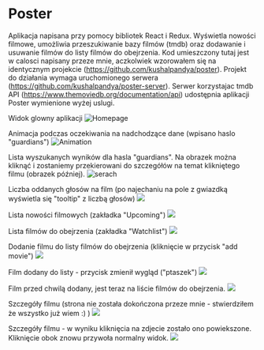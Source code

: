 Poster
==============

Aplikacja napisana przy pomocy bibliotek React i Redux. Wyświetla nowości filmowe, umożliwia przeszukiwanie bazy filmów (tmdb) oraz dodawanie i usuwanie filmów do listy filmów do obejrzenia. Kod umieszczony tutaj jest w calosci napisany przeze mnie, aczkolwiek wzorowałem się na identycznym projekcie (https://github.com/kushalpandya/poster). Projekt do działania wymaga uruchomionego serwera (https://github.com/kushalpandya/poster-server). Serwer korzystajac tmdb API (https://www.themoviedb.org/documentation/api) udostępnia aplikacji Poster wymienione wyżej uslugi.


Widok glowny aplikacji
![Homepage](http://i.imgur.com/LxkHPLY.png "homepage")

Animacja podczas oczekiwania na nadchodzące dane (wpisano haslo "guardians")
![Animation](http://i.imgur.com/lMzeUwg.png)

Lista wyszukanych wyników dla hasla "guardians". Na obrazek można kliknąć i zostaniemy przekierowani do szczegółów na temat klikniętego filmu (obrazek później).
![serach](http://i.imgur.com/Jk8kB8M.png)

Liczba oddanych głosów na film (po najechaniu na pole z gwiazdką wyświetla się "tooltip" z liczbą głosów)
![](http://i.imgur.com/ql4T0e5.png)

Lista nowości filmowych (zakładka "Upcoming")
![](http://i.imgur.com/Y19tp09.png)

Lista filmów do obejrzenia (zakładka "Watchlist")
![](http://i.imgur.com/M7mr7mC.png)

Dodanie filmu do listy filmów do obejrzenia (kliknięcie w przycisk "add movie")
![](http://i.imgur.com/x5qkTBy.png)

Film dodany do listy - przycisk zmienił wygląd ("ptaszek")
![](http://i.imgur.com/90LKwGS.png)

Film przed chwilą dodany, jest teraz na liście filmów do obejrzenia.
![](http://i.imgur.com/6Rw7mu2.png)

Szczegóły filmu (strona nie została dokończona przeze mnie - stwierdziłem że wszystko już wiem :) )
![](http://i.imgur.com/0ZjNytt.png)

Szczegóły filmu - w wyniku kliknięcia na zdjecie zostało ono powiekszone. Kliknięcie obok znowu przywoła normalny widok.
![](http://i.imgur.com/Duo79j1.png)





